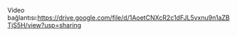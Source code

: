 Video bağlantısı:https://drive.google.com/file/d/1AoetCNXcR2c1dFJL5vxnu9n1aZBTjS5H/view?usp=sharing
